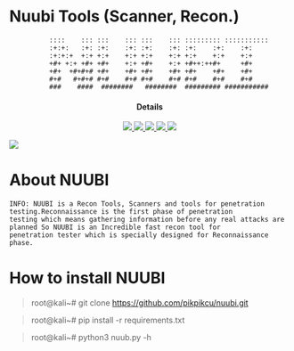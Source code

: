 # Nuubi Tools (Scanner, Recon.)
>
              ::::    ::: :::    ::: :::    ::: ::::::::: ::::::::::: 
              :+:+:   :+: :+:    :+: :+:    :+: :+:    :+:    :+:     
              :+:+:+  +:+ +:+    +:+ +:+    +:+ +:+    +:+    +:+     
              +#+ +:+ +#+ +#+    +:+ +#+    +:+ +#++:++#+     +#+     
              +#+  +#+#+# +#+    +#+ +#+    +#+ +#+    +#+    +#+     
              #+#   #+#+# #+#    #+# #+#    #+# #+#    #+#    #+#     
              ###    ####  ########   ########  ######### ########### 

</a>
<h4 align="center">Details</h4>                
<p align="center">
  </a>
  <a href="https://ru.m.wikipedia.org/wiki/python">
    <img src="https://img.shields.io/badge/language-python3-blue.svg">
 </a>
  <a href="https://github.com/pikpikcu/nuubi">
    <img src="https://img.shields.io/badge/version-V1.0.0-green.svg">
 </a>
   <a href="https://t.me/WongNdesoCok">
   <img src="https://img.shields.io/badge/telegram--blue.svg">
   </a>
  <a href="https://github.com/pikpikcu/nuubi/releases">
   <img src="https://img.shields.io/badge/release-V.2.1[Beta]-red.svg">
   </a>
   <a href="https://github.com/pikpikcu/nuubi/blob/master/LICENSE">
   <img src="https://img.shields.io/badge/LICENSE-red.svg">
   </a>
 </a>
</p>


![](https://raw.githubusercontent.com/pikpikcu/nuubi/master/nuub.png)


# About NUUBI 

    INFO: NUUBI is a Recon Tools, Scanners and tools for penetration testing.Reconnaissance is the first phase of penetration       
    testing which means gathering information before any real attacks are planned So NUUBI is an Incredible fast recon tool for 
    penetration tester which is specially designed for Reconnaissance phase.

# How to install NUUBI

> root@kali~# git clone https://github.com/pikpikcu/nuubi.git

> root@kali~# pip install -r requirements.txt

> root@kali~# python3 nuub.py -h

